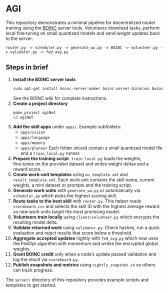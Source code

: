 # AGI

This repository demonstrates a minimal pipeline for decentralized model training using the [BOINC](https://boinc.berkeley.edu/) server tools. Volunteers download tasks, perform local fine‑tuning on small quantized models and send weight updates back to the server.

```
router.py -> scheduler.py -> generate_wu.py -> BOINC -> volunteer.py -> validator.py -> fed_avg.py
```

## Steps in brief

1. **Install the BOINC server tools**
   ```bash
   sudo apt-get install boinc-server-maker boinc-server-binaries boinc-server-tools
   ```
   See the BOINC wiki for complete instructions.
2. **Create a project directory**
   ```bash
   make_project agiNet
   cd agiNet
   ```
3. **Add the skill apps** under `apps/`.
   Example subfolders:
   - `apps/vision`
   - `apps/language`
   - `apps/memory`
   - `apps/planner`
   Each folder should contain a small quantized model file and a `train_local.py` runner.
4. **Prepare the training script**.
   `train_local.py` loads the weights, fine‑tunes on the provided dataset and writes weight deltas and a reward score.
5. **Create work-unit templates** using `wu_template.xml` and `result_template.xml`. Each work unit contains the skill name, current weights, a mini dataset or prompts and the training script.
6. **Generate work units** with `generate_wu.py` or automatically via
   `scheduler.py` which picks the highest scoring skill.
7. **Route tasks to the best skill** with `router.py`. This helper reads
   `scoreboard.csv` and selects the skill ID with the highest average reward so
   new work units target the most promising model.
8. **Volunteers train locally** using `client/volunteer.py` which encrypts the
   resulting model delta.
9. **Validate returned work** using `validator.py`. Check hashes, run a quick evaluation and reject results that score below a threshold.
10. **Aggregate accepted updates** nightly with `fed_avg.py` which now uses the FedOpt algorithm with momentum and writes the encrypted global weights.
11. **Grant BOINC credit** only when a node’s update passed validation and log the result via `scoreboard.py`.
12. **Publish snapshots and metrics** using `nightly_snapshot.sh` so others can track progress.

The `server/` directory of this repository provides example scripts and templates to get started.
